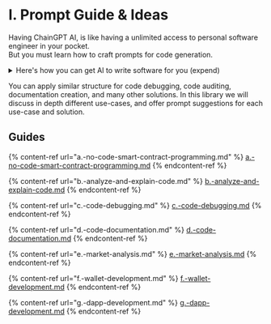 # I. Prompt Guide & Ideas

Having ChainGPT AI, is like having a unlimited access to personal software engineer in your pocket. \
But you must learn how to craft prompts for code generation.

<details>

<summary>Here's how you can get AI to write software for you (expend)</summary>

"I am building a project in <mark style="background-color:green;">Solidity</mark>. The description of the project is below:\
I want a <mark style="background-color:orange;">smart-contract for a token</mark>. Called <mark style="background-color:purple;">ChainGPT, with the symbol $GPT, total fixed supply of 10,000 tokens, and 2% tax from each transaction sent to the owner</mark> of the token. \
<mark style="background-color:red;">Your task is to provide a code</mark> with all the requests above, and no bugs.\
<mark style="background-color:blue;">In your response provide all the code with notes and explanation of each function.</mark>"

<mark style="background-color:green;">Green</mark> = Language / framework\
<mark style="background-color:orange;">Orange</mark> = Development\
<mark style="background-color:purple;">Purple</mark> = Functions\
<mark style="background-color:red;">Red</mark> = Assignment\
<mark style="background-color:blue;">Blue</mark> = Response structure

</details>

You can apply similar structure for code debugging, code auditing, documentation creation, and many other solutions. In this library we will discuss in depth different use-cases, and offer prompt suggestions for each use-case and solution.&#x20;

## Guides

{% content-ref url="a.-no-code-smart-contract-programming.md" %}
[a.-no-code-smart-contract-programming.md](a.-no-code-smart-contract-programming.md)
{% endcontent-ref %}

{% content-ref url="b.-analyze-and-explain-code.md" %}
[b.-analyze-and-explain-code.md](b.-analyze-and-explain-code.md)
{% endcontent-ref %}

{% content-ref url="c.-code-debugging.md" %}
[c.-code-debugging.md](c.-code-debugging.md)
{% endcontent-ref %}

{% content-ref url="d.-code-documentation.md" %}
[d.-code-documentation.md](d.-code-documentation.md)
{% endcontent-ref %}

{% content-ref url="e.-market-analysis.md" %}
[e.-market-analysis.md](e.-market-analysis.md)
{% endcontent-ref %}

{% content-ref url="f.-wallet-development.md" %}
[f.-wallet-development.md](f.-wallet-development.md)
{% endcontent-ref %}

{% content-ref url="g.-dapp-development.md" %}
[g.-dapp-development.md](g.-dapp-development.md)
{% endcontent-ref %}

